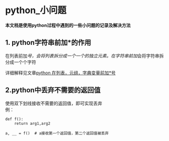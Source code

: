 # python_小问题

**本文档是使用python过程中遇到的一些小问题的记录及解决方法**

## 1. python字符串前加*的作用
在列表前加*号，会将列表拆分成一个一个的独立元素。在字符串前加*会将字符串拆分成一个个字符  

详细解释见文章[python 在列表，元组，字典变量前加*号](https://blog.csdn.net/weixin_40877427/article/details/82931899)


## 2.python中丢弃不需要的返回值
使用双下划线接收不需要的返回值，即可实现丢弃  
例：  
```
def f():
    return arg1,arg2

a, __ = f()  # a接收第一个返回值，第二个返回值被丢弃
```
